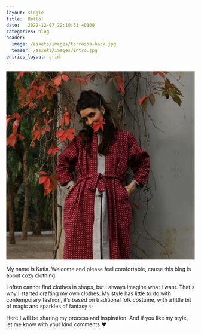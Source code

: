 ```yaml
---
layout: single
title:  Hello!
date:   2022-12-07 22:10:53 +0100
categories: blog
header:
  image: /assets/images/terrassa-back.jpg
  teaser: /assets/images/intro.jpg
entries_layout: grid
---
```

![Me in my handmade kimono](/assets/images/intro.jpg)

My name is Katia. Welcome and please feel comfortable, cause this blog is about cozy clothing.

I often cannot find clothes in shops, but I always imagine what I want. That's why I started crafting my own clothes. My style has little to do with contemporary fashion, it’s based on traditional folk costume, with a little bit of magic and sparkles of fantasy ✨

Here I will be sharing my process and inspiration. And if you like my style, let me know with your kind comments ❤
